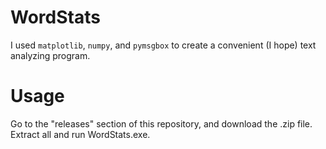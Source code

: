 # WordStats
I used ```matplotlib```, ```numpy```, and ```pymsgbox``` to create a convenient (I hope) text analyzing program.

# Usage
Go to the "releases" section of this repository, and download the .zip file. Extract all and run WordStats.exe.
